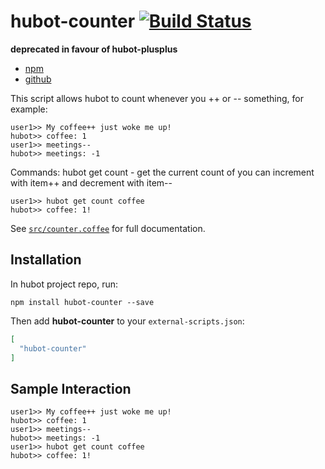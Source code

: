 # hubot-counter [![Build Status](https://travis-ci.org/tenfourty/hubot-counter.png)](https://travis-ci.org/tenfourty/hubot-counter)

**deprecated in favour of hubot-plusplus**
- [npm](https://www.npmjs.com/package/hubot-plusplus)
- [github](https://github.com/ajacksified/hubot-plusplus)

This script allows hubot to count whenever you ++ or -- something, for example:
```
user1>> My coffee++ just woke me up!
hubot>> coffee: 1
user1>> meetings--
hubot>> meetings: -1
```

Commands:
  hubot get count <item> - get the current count of <item> you can increment with item++ and decrement with item--

```
user1>> hubot get count coffee
hubot>> coffee: 1!
```

See [`src/counter.coffee`](src/counter.coffee) for full documentation.

## Installation

In hubot project repo, run:

`npm install hubot-counter --save`

Then add **hubot-counter** to your `external-scripts.json`:

```json
[
  "hubot-counter"
]
```

## Sample Interaction

```
user1>> My coffee++ just woke me up!
hubot>> coffee: 1
user1>> meetings--
hubot>> meetings: -1
user1>> hubot get count coffee
hubot>> coffee: 1!
```
